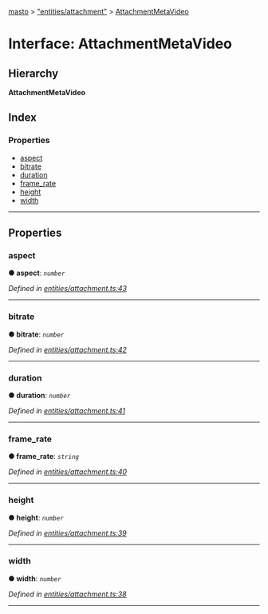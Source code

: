 [masto](../README.md) > ["entities/attachment"](../modules/_entities_attachment_.md) > [AttachmentMetaVideo](../interfaces/_entities_attachment_.attachmentmetavideo.md)

# Interface: AttachmentMetaVideo

## Hierarchy

**AttachmentMetaVideo**

## Index

### Properties

* [aspect](_entities_attachment_.attachmentmetavideo.md#aspect)
* [bitrate](_entities_attachment_.attachmentmetavideo.md#bitrate)
* [duration](_entities_attachment_.attachmentmetavideo.md#duration)
* [frame_rate](_entities_attachment_.attachmentmetavideo.md#frame_rate)
* [height](_entities_attachment_.attachmentmetavideo.md#height)
* [width](_entities_attachment_.attachmentmetavideo.md#width)

---

## Properties

<a id="aspect"></a>

###  aspect

**● aspect**: *`number`*

*Defined in [entities/attachment.ts:43](https://github.com/neet/masto.js/blob/a11943e/src/entities/attachment.ts#L43)*

___
<a id="bitrate"></a>

###  bitrate

**● bitrate**: *`number`*

*Defined in [entities/attachment.ts:42](https://github.com/neet/masto.js/blob/a11943e/src/entities/attachment.ts#L42)*

___
<a id="duration"></a>

###  duration

**● duration**: *`number`*

*Defined in [entities/attachment.ts:41](https://github.com/neet/masto.js/blob/a11943e/src/entities/attachment.ts#L41)*

___
<a id="frame_rate"></a>

###  frame_rate

**● frame_rate**: *`string`*

*Defined in [entities/attachment.ts:40](https://github.com/neet/masto.js/blob/a11943e/src/entities/attachment.ts#L40)*

___
<a id="height"></a>

###  height

**● height**: *`number`*

*Defined in [entities/attachment.ts:39](https://github.com/neet/masto.js/blob/a11943e/src/entities/attachment.ts#L39)*

___
<a id="width"></a>

###  width

**● width**: *`number`*

*Defined in [entities/attachment.ts:38](https://github.com/neet/masto.js/blob/a11943e/src/entities/attachment.ts#L38)*

___

